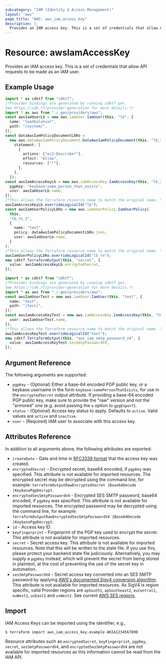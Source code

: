 ```yaml
---
subcategory: "IAM (Identity & Access Management)"
layout: "aws"
page_title: "AWS: aws_iam_access_key"
description: |-
  Provides an IAM access key. This is a set of credentials that allow API requests to be made as an IAM user.
---
```


# Resource: awsIamAccessKey

Provides an IAM access key. This is a set of credentials that allow API requests to be made as an IAM user.

## Example Usage

```typescript
import * as cdktf from "cdktf";
/*Provider bindings are generated by running cdktf get.
See https://cdk.tf/provider-generation for more details.*/
import * as aws from "./.gen/providers/aws";
const awsIamUserLb = new aws.iamUser.IamUser(this, "lb", {
  name: "loadbalancer",
  path: "/system/",
});
const dataAwsIamPolicyDocumentLbRo =
  new aws.dataAwsIamPolicyDocument.DataAwsIamPolicyDocument(this, "lb_ro", {
    statement: [
      {
        actions: ["ec2:Describe*"],
        effect: "Allow",
        resources: ["*"],
      },
    ],
  });
const awsIamAccessKeyLb = new aws.iamAccessKey.IamAccessKey(this, "lb_2", {
  pgpKey: "keybase:some_person_that_exists",
  user: awsIamUserLb.name,
});
/*This allows the Terraform resource name to match the original name. You can remove the call if you don't need them to match.*/
awsIamAccessKeyLb.overrideLogicalId("lb");
const awsIamUserPolicyLbRo = new aws.iamUserPolicy.IamUserPolicy(
  this,
  "lb_ro_3",
  {
    name: "test",
    policy: dataAwsIamPolicyDocumentLbRo.json,
    user: awsIamUserLb.name,
  }
);
/*This allows the Terraform resource name to match the original name. You can remove the call if you don't need them to match.*/
awsIamUserPolicyLbRo.overrideLogicalId("lb_ro");
new cdktf.TerraformOutput(this, "secret", {
  value: awsIamAccessKeyLb.encryptedSecret,
});

```

```typescript
import * as cdktf from "cdktf";
/*Provider bindings are generated by running cdktf get.
See https://cdk.tf/provider-generation for more details.*/
import * as aws from "./.gen/providers/aws";
const awsIamUserTest = new aws.iamUser.IamUser(this, "test", {
  name: "test",
  path: "/test/",
});
const awsIamAccessKeyTest = new aws.iamAccessKey.IamAccessKey(this, "test_1", {
  user: awsIamUserTest.name,
});
/*This allows the Terraform resource name to match the original name. You can remove the call if you don't need them to match.*/
awsIamAccessKeyTest.overrideLogicalId("test");
new cdktf.TerraformOutput(this, "aws_iam_smtp_password_v4", {
  value: awsIamAccessKeyTest.sesSmtpPasswordV4,
});

```

## Argument Reference

The following arguments are supported:

* `pgpKey` - (Optional) Either a base-64 encoded PGP public key, or a keybase username in the form `keybase:somePersonThatExists`, for use in the `encryptedSecret` output attribute. If providing a base-64 encoded PGP public key, make sure to provide the "raw" version and not the "armored" one (e.g. avoid passing the `a` option to `gpgExport`).
* `status` - (Optional) Access key status to apply. Defaults to `active`. Valid values are `active` and `inactive`.
* `user` - (Required) IAM user to associate with this access key.

## Attributes Reference

In addition to all arguments above, the following attributes are exported:

* `createDate` - Date and time in [RFC3339 format](https://tools.ietf.org/html/rfc3339#section-5.8) that the access key was created.
* `encryptedSecret` - Encrypted secret, base64 encoded, if `pgpKey` was specified. This attribute is not available for imported resources. The encrypted secret may be decrypted using the command line, for example: `terraformOutputRawEncryptedSecret |Base64Decode |KeybasePgpDecrypt`.
* `encryptedSesSmtpPasswordV4` - Encrypted SES SMTP password, base64 encoded, if `pgpKey` was specified. This attribute is not available for imported resources. The encrypted password may be decrypted using the command line, for example: `terraformOutputRawEncryptedSesSmtpPasswordV4 |Base64Decode |KeybasePgpDecrypt`.
* `id` - Access key ID.
* `keyFingerprint` - Fingerprint of the PGP key used to encrypt the secret. This attribute is not available for imported resources.
* `secret` - Secret access key. This attribute is not available for imported resources. Note that this will be written to the state file. If you use this, please protect your backend state file judiciously. Alternatively, you may supply a `pgpKey` instead, which will prevent the secret from being stored in plaintext, at the cost of preventing the use of the secret key in automation.
* `sesSmtpPasswordV4` - Secret access key converted into an SES SMTP password by applying [AWS's documented Sigv4 conversion algorithm](https://docs.aws.amazon.com/ses/latest/DeveloperGuide/smtp-credentials.html#smtp-credentials-convert). This attribute is not available for imported resources. As SigV4 is region specific, valid Provider regions are `apSouth1`, `apSoutheast2`, `euCentral1`, `euWest1`, `usEast1` and `usWest2`. See current [AWS SES regions](https://docs.aws.amazon.com/general/latest/gr/rande.html#ses_region).

## Import

IAM Access Keys can be imported using the identifier, e.g.,

```console
$ terraform import aws_iam_access_key.example AKIA1234567890
```

Resource attributes such as `encryptedSecret`, `keyFingerprint`, `pgpKey`, `secret`, `sesSmtpPasswordV4`, and `encryptedSesSmtpPasswordV4` are not available for imported resources as this information cannot be read from the IAM API.
